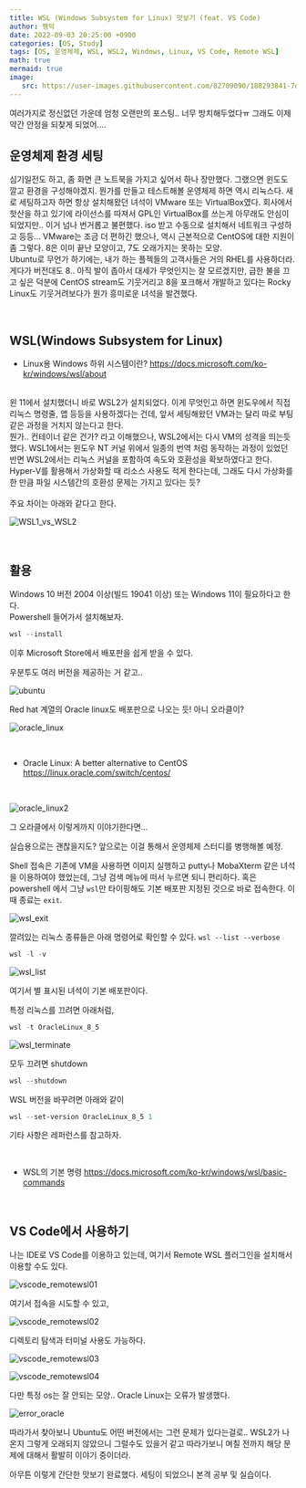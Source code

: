 ```yaml
---
title: WSL (Windows Subsystem for Linux) 맛보기 (feat. VS Code)
author: 펭덕
date: 2022-09-03 20:25:00 +0900
categories: [OS, Study]
tags: [OS, 운영체제, WSL, WSL2, Windows, Linux, VS Code, Remote WSL]
math: true
mermaid: true
image:
   src: https://user-images.githubusercontent.com/82709090/188293841-7dd44dce-2715-4a1c-a3c3-239e5182cea7.png
---
```


여러가지로 정신없던 가운데 엄청 오랜만의 포스팅.. 너무 방치해두었다ㅠ 그래도 이제 약간 안정을 되찾게 되었어....

## 운영체제 환경 세팅

심기일전도 하고, 좀 화면 큰 노트북을 가지고 싶어서 하나 장만했다. 그랬으면 윈도도 깔고 환경을 구성해야겠지.
뭔가를 만들고 테스트해볼 운영체제 하면 역시 리눅스다. 새로 세팅하고자 하면 항상 설치해왔던 녀석이 VMware 또는 VirtualBox였다. 회사에서 핫산을 하고 있기에 라이선스를 따져서 GPL인 VirtualBox를 쓰는게 아무래도 안심이 되었지만.. 이거 넘나 번거롭고 불편했다. iso 받고 수동으로 설치해서 네트워크 구성하고 등등... VMware는 조금 더 편하긴 했으나, 역시 근본적으로 CentOS에 대한 지원이 좀 그렇다. 8은 이미 끝난 모양이고, 7도 오래가지는 못하는 모양. <br>
Ubuntu로 무언가 하기에는, 내가 하는 플젝들의 고객사들은 거의 RHEL를 사용하더라. 게다가 버전대도 8.. 아직 발이 좁아서 대세가 무엇인지는 잘 모르겠지만, 급한 불을 끄고 싶은 덕분에 CentOS stream도 기웃거리고 8을 포크해서 개발하고 있다는 Rocky Linux도 기웃거려보다가 뭔가 흥미로운 녀석을 발견했다.

<br>

## WSL(Windows Subsystem for Linux)

- Linux용 Windows 하위 시스템이란?
<https://docs.microsoft.com/ko-kr/windows/wsl/about>

<br>
윈 11에서 설치했더니 바로 WSL2가 설치되었다. 이게 무엇인고 하면 윈도우에서 직접 리눅스 명령줄, 앱 등등을 사용하겠다는 건데, 앞서 세팅해왔던 VM과는 달리 따로 부팅같은 과정을 거치지 않는다고 한다. <br>뭔가.. 컨테이너 같은 건가? 라고 이해했으나, WSL2에서는 다시 VM의 성격을 띄는듯 했다. WSL1에서는 윈도우 NT 커널 위에서 일종의 번역 처럼 동작하는 과정이 있었던 반면 WSL2에서는 리눅스 커널을 포함하여 속도와 호환성을 확보하였다고 한다. Hyper-V를 활용해서 가상화할 때 리소스 사용도 적게 한다는데, 그래도 다시 가상화를 한 만큼 파일 시스템간의 호환성 문제는 가지고 있다는 듯?
<br><br>
주요 차이는 아래와 같다고 한다.

![WSL1_vs_WSL2](https://user-images.githubusercontent.com/82709090/188293103-7bebb115-92de-4324-97f0-2bbe05861c6a.png)

<br>

## 활용

Windows 10 버전 2004 이상(빌드 19041 이상) 또는 Windows 11이 필요하다고 한다. <br>
Powershell 들어가서 설치해보자. 

```powershell
wsl --install
```

이후 Microsoft Store에서 배포판을 쉽게 받을 수 있다.

우분투도 여러 버전을 제공하는 거 같고..

![ubuntu](https://user-images.githubusercontent.com/82709090/188293116-5c94f070-116a-447e-aecd-1f00463160c0.png)

Red hat 계열의 Oracle linux도 배포판으로 나오는 듯! 아니 오라클이?

![oracle_linux](https://user-images.githubusercontent.com/82709090/188293126-25adb33c-0dbf-41cb-8b6f-70b33bb54cb6.png)


<br>

- Oracle Linux: A better alternative to CentOS
<https://linux.oracle.com/switch/centos/>

<br>

![oracle_linux2](https://user-images.githubusercontent.com/82709090/188293144-17d9cc88-b3d8-404d-8365-41a1ac8726b6.png)

그 오라클에서 이렇게까지 이야기한다면...

실습용으로는 괜찮을지도? 앞으로는 이걸 통해서 운영체제 스터디를 병행해볼 예정.

Shell 접속은 기존에 VM을 사용하면 이미지 실행하고 putty나 MobaXterm 같은 녀석을 이용하여야 했었는데, 그냥 검색 메뉴에 떠서 누르면 되니 편리하다. 혹은 powershell 에서 그냥 `wsl`만 타이핑해도 기본 배포판 지정된 것으로 바로 접속한다. 이때 종료는 `exit`.

![wsl_exit](https://user-images.githubusercontent.com/82709090/188293175-31b3481d-746a-41e2-ad28-7343b26f2614.png)

깔려있는 리눅스 종류들은 아래 명령어로 확인할 수 있다. `wsl --list --verbose`
```powershell
wsl -l -v
```

![wsl_list](https://user-images.githubusercontent.com/82709090/188293236-2ca72972-4e40-4f39-8cde-9437833c425a.png)

여기서 별 표시된 녀석이 기본 배포판이다.

특정 리눅스를 끄려면 아래처럼,
```powershell
wsl -t OracleLinux_8_5
```

![wsl_terminate](https://user-images.githubusercontent.com/82709090/188293244-6d3c7e66-4440-4564-8169-85bdf912cc69.png)

모두 끄려면 shutdown
```powershell
wsl --shutdown
```

WSL 버전을 바꾸려면 아래와 같이 
```powershell
wsl --set-version OracleLinux_8_5 1
```
기타 사항은 레퍼런스를 참고하자.

<br>

- WSL의 기본 명령
<https://docs.microsoft.com/ko-kr/windows/wsl/basic-commands>

<br>

## VS Code에서 사용하기

나는 IDE로 VS Code를 이용하고 있는데, 여기서 Remote WSL 플러그인을 설치해서 이용할 수도 있다.

![vscode_remotewsl01](https://user-images.githubusercontent.com/82709090/188293267-fc57df17-d793-47cb-905f-81d2f4ef65cf.png)

여기서 접속을 시도할 수 있고,

![vscode_remotewsl02](https://user-images.githubusercontent.com/82709090/188293295-f7035169-60fd-46c0-aeee-5dc75803cf50.png)

디렉토리 탐색과 터미널 사용도 가능하다.

![vscode_remotewsl03](https://user-images.githubusercontent.com/82709090/188293298-9bebcce2-6801-44ab-a6d1-2d28d00c1075.png)

![vscode_remotewsl04](https://user-images.githubusercontent.com/82709090/188293299-3463ebd9-1630-4077-98da-16e6375bb9a1.png)

다만 특정 os는 잘 안되는 모양.. Oracle Linux는 오류가 발생했다. 

![error_oracle](https://user-images.githubusercontent.com/82709090/188293400-0b2bf02d-44b8-46b4-a868-b6e553fd6641.png)

따라가서 찾아보니 Ubuntu도 어떤 버전에서는 그런 문제가 있다는걸로.. WSL2가 나온지 그렇게 오래되지 않았으니 그럴수도 있을거 같고 따라가보니 며칠 전까지 해당 문제에 대해서 활발히 이야기 중이더라.

아무튼 이렇게 간단한 맛보기 완료했다. 세팅이 되었으니 본격 공부 및 실습이다.